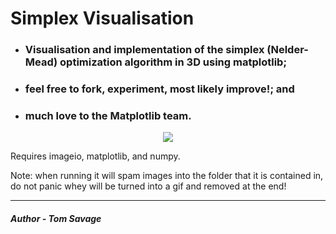 # Simplex Visualisation
* ###  Visualisation and implementation of the simplex (Nelder-Mead) optimization algorithm in 3D using matplotlib;
* ###  feel free to fork, experiment, most likely improve!; and
* ###  much love to the Matplotlib team.

<p align="center">
  <img src="https://github.com/TomRSavage/simplex_visualisation-/blob/main/simplex.gif" />
</p>


Requires imageio, matplotlib, and numpy. 

Note: when running it will spam images into the folder that it is contained in, do not panic whey will be turned into a gif and removed at the end!

---
##### Author - Tom Savage
